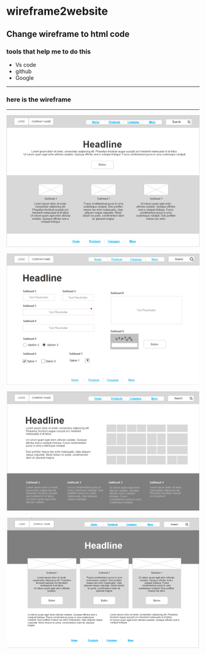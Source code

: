 # wireframe2website
## Change wireframe to html code
### tools that help me to do this 
* Vs code 
* github 
* Google 
---
### here is the wireframe
---

![home page](./images/home%20page1.png)

![product page](./images/products%20page1.png)

![company](./images/company%20page1.png)

![more page](./images/more%20page1.png)
